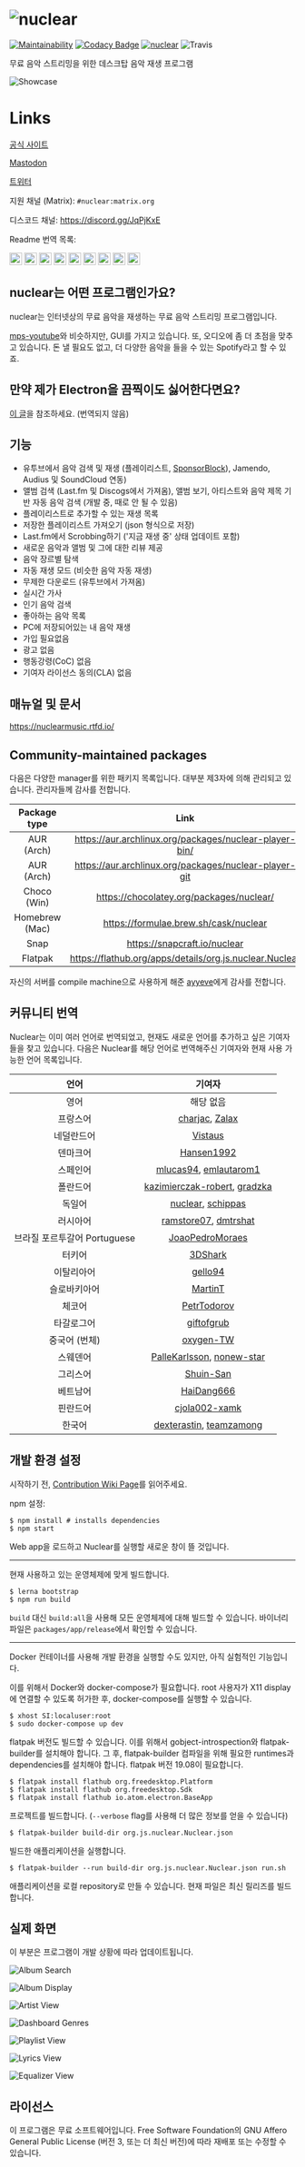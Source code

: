 # ![nuclear](https://i.imgur.com/oT1006i.png) 
[![Maintainability](https://api.codeclimate.com/v1/badges/a15c4888a63c900f6cc1/maintainability)](https://codeclimate.com/github/nukeop/nuclear/maintainability) [![Codacy Badge](https://api.codacy.com/project/badge/Grade/30750586202742279fa8958a12e519ed)](https://www.codacy.com/app/nukeop/nuclear?utm_source=github.com&amp;utm_medium=referral&amp;utm_content=nukeop/nuclear&amp;utm_campaign=Badge_Grade) [![nuclear](https://snapcraft.io//nuclear/badge.svg)](https://snapcraft.io/nuclear) ![Travis](https://api.travis-ci.org/nukeop/nuclear.svg?branch=master)

무료 음악 스트리밍을 위한 데스크탑 음악 재생 프로그램

![Showcase](https://i.imgur.com/G9BqIHl.png)

# Links

[공식 사이트](https://nuclear.js.org)

[Mastodon](https://fosstodon.org/@nuclearplayer)

[트위터](https://twitter.com/nuclear_player)

지원 채널 (Matrix): `#nuclear:matrix.org`

디스코드 채널: https://discord.gg/JqPjKxE

Readme 번역 목록: 

<kbd>[<img title="Deutsch" alt="Deutsch" src="https://cdn.statically.io/gh/hjnilsson/country-flags/master/svg/de.svg" width="22">](docs/README-de.md)</kbd>
<kbd>[<img title="Português" alt="Português" src="https://cdn.statically.io/gh/hjnilsson/country-flags/master/svg/br.svg" width="22">](docs/README-ptbr.md)</kbd>
<kbd>[<img title="Svenska" alt="Svenska" src="https://cdn.statically.io/gh/hjnilsson/country-flags/master/svg/se.svg" width="22">](docs/README-se.md)</kbd>
<kbd>[<img title="English" alt="English" src="https://cdn.statically.io/gh/hjnilsson/country-flags/master/svg/us.svg" width="22">](README.md)</kbd>
<kbd>[<img title="Hebrew" alt="Hebrew" src="https://cdn.statically.io/gh/hjnilsson/country-flags/master/svg/il.svg" width="22">](docs/README-he.md)</kbd>
<kbd>[<img title="Italiano" alt="Italiano" src="https://cdn.statically.io/gh/hjnilsson/country-flags/master/svg/it.svg" width="22">](docs/README-it.md)</kbd>
<kbd>[<img title="Korean" alt="Korean" src="https://cdn.statically.io/gh/hjnilsson/country-flags/master/svg/kr.svg" width="22">](docs/README-ko.md)</kbd>
<kbd>[<img title="Indonesia" alt="Indonesia" src="https://cdn.statically.io/gh/hjnilsson/country-flags/master/svg/id.svg" width="22">](docs/README-id.md)</kbd>
<kbd>[<img title="Français" alt="Français" src="https://cdn.statically.io/gh/hjnilsson/country-flags/master/svg/fr.svg" width="22">](docs/README-fr.md)</kbd>


## nuclear는 어떤 프로그램인가요?
nuclear는 인터넷상의 무료 음악을 재생하는 무료 음악 스트리밍 프로그램입니다.

[mps-youtube](https://github.com/mps-youtube/mps-youtube)와 비슷하지만, GUI를 가지고 있습니다.
또, 오디오에 좀 더 초점을 맞추고 있습니다. 돈 낼 필요도 없고, 더 다양한 음악을 들을 수 있는 Spotify라고 할 수 있죠.

## 만약 제가 Electron을 끔찍이도 싫어한다면요?
[이 글](docs/electron.md)을 참조하세요. (번역되지 않음)

## 기능

- 유투브에서 음악 검색 및 재생 (플레이리스트, [SponsorBlock](https://sponsor.ajay.app/)), Jamendo, Audius 및 SoundCloud 연동)
- 앨범 검색 (Last.fm 및 Discogs에서 가져옴), 앨범 보기, 아티스트와 음악 제목 기반 자동 음악 검색 (개발 중, 때로 안 될 수 있음)
- 플레이리스트로 추가할 수 있는 재생 목록
- 저장한 플레이리스트 가져오기 (json 형식으로 저장)
- Last.fm에서 Scrobbing하기 ('지금 재생 중' 상태 업데이트 포함) 
- 새로운 음악과 앨범 및 그에 대한 리뷰 제공
- 음악 장르별 탐색
- 자동 재생 모드 (비슷한 음악 자동 재생)
- 무제한 다운로드 (유투브에서 가져옴) 
- 실시간 가사
- 인기 음악 검색
- 좋아하는 음악 목록
- PC에 저장되어있는 내 음악 재생 
- 가입 필요없음
- 광고 없음
- 행동강령(CoC) 없음
- 기여자 라이선스 동의(CLA) 없음

## 매뉴얼 및 문서
https://nuclearmusic.rtfd.io/

## Community-maintained packages

다음은 다양한 manager를 위한 패키지 목록입니다. 대부분 제3자에 의해 관리되고 있습니다. 관리자들께 감사를 전합니다.

| Package type   | Link                                                    | Maintainer                                    |
|:--------------:|:-------------------------------------------------------:|:---------------------------------------------:|
| AUR (Arch)     | https://aur.archlinux.org/packages/nuclear-player-bin/  | [advaithm](https://github.com/advaithm)       |
| AUR (Arch)     | https://aur.archlinux.org/packages/nuclear-player-git   | [advaithm](https://github.com/advaithm)       |
| Choco (Win)    | https://chocolatey.org/packages/nuclear/                | [JourneyOver](https://github.com/JourneyOver) |
| Homebrew (Mac) | https://formulae.brew.sh/cask/nuclear                   | Homebrew                                      |
| Snap           | https://snapcraft.io/nuclear                            | [nukeop](https://github.com/nukeop)           |
| Flatpak        | https://flathub.org/apps/details/org.js.nuclear.Nuclear  | [advaithm](https://github.com/advaithm)       |

자신의 서버를 compile machine으로 사용하게 해준 [ayyeve](https://github.com/ayyEve)에게 감사를 전합니다.

## 커뮤니티 번역
Nuclear는 이미 여러 언어로 번역되었고, 현재도 새로운 언어를 추가하고 싶은 기여자들을 찾고 있습니다. 다음은 Nuclear를 해당 언어로 번역해주신 기여자와 현재 사용 가능한 언어 목록입니다.

| 언어             | 기여자                                                                                          |
|:--------------------:|:----------------------------------------------------------------------------------------------------:|
| 영어              | 해당 없음                                                                            |
| 프랑스어               | [charjac](https://github.com/charjac), [Zalax](https://github.com/Zalaxx)                            |
| 네덜란드어                | [Vistaus](https://github.com/Vistaus)                                                                |
| 덴마크어               | [Hansen1992](https://github.com/Hansen1992)                                                          |
| 스페인어              | [mlucas94](https://github.com/mlucas94), [emlautarom1](https://github.com/emlautarom1)               |
| 폴란드어               | [kazimierczak-robert](https://github.com/kazimierczak-robert), [gradzka](https://github.com/gradzka) |
| 독일어               | [nuclear](https://github.com/nuclear), [schippas](https://github.com/schippas)                                                              |
| 러시아어              | [ramstore07](https://github.com/ramstore07), [dmtrshat](https://github.com/dmtrshat)                 |
| 브라질 포르투갈어 Portuguese | [JoaoPedroMoraes](https://github.com/JoaoPedroMoraes)                                                |
| 터키어             | [3DShark](https://github.com/3DShark)                                                                |
| 이탈리아어              | [gello94](https://github.com/gello94)                                                                |
| 슬로바키아어               | [MartinT](https://github.com/MartinTuroci)                                                           |
| 체코어                | [PetrTodorov](https://github.com/PetrTodorov)                                                        |
| 타갈로그어              | [giftofgrub](https://github.com/giftofgrub)                                                          |
| 중국어 (번체)  | [oxygen-TW](https://github.com/oxygen-TW)                                                            |
| 스웨덴어              | [PalleKarlsson](https://github.com/PalleKarlsson), [nonew-star](https://github.com/nonew-star)                                                    |
| 그리스어                | [Shuin-San](https://github.com/Shuin-San)                                                            |
| 베트남어           | [HaiDang666](https://github.com/HaiDang666)                                                          |
| 핀란드어              | [cjola002-xamk](https://github.com/cjola002-xamk)                                                    |
| 한국어              | [dexterastin](https://github.com/dexterastin), [teamzamong](https://github.com/teamzamong/)                                                    |

## 개발 환경 설정

시작하기 전, [Contribution Wiki Page](https://github.com/nukeop/nuclear/wiki/Contributing)를 읽어주세요.

npm 설정:
```shell
$ npm install # installs dependencies
$ npm start
```

Web app을 로드하고 Nuclear를 실행할 새로운 창이 뜰 것입니다.

---
현재 사용하고 있는 운영체제에 맞게 빌드합니다.
```shell
$ lerna bootstrap
$ npm run build
```

`build` 대신 `build:all`을 사용해 모든 운영체제에 대해 빌드할 수 있습니다. 바이너리 파일은 `packages/app/release`에서 확인할 수 있습니다.

---
Docker 컨테이너를 사용해 개발 환경을 실행할 수도 있지만, 아직 실험적인 기능입니다.

이를 위해서 Docker와 docker-compose가 필요합니다. root 사용자가 X11 display에 연결할 수 있도록 허가한 후, docker-compose를 실행할 수 있습니다.

```shell
$ xhost SI:localuser:root
$ sudo docker-compose up dev
```
flatpak 버전도 빌드할 수 있습니다. 이를 위해서 gobject-introspection와 flatpak-builder를 설치해야 합니다. 그 후, flatpak-builder 컴파일을 위해 필요한 runtimes과 dependencies를 설치해야 합니다. flatpak 버전 19.08이 필요합니다.  
```shell
$ flatpak install flathub org.freedesktop.Platform
$ flatpak install flathub org.freedesktop.Sdk
$ flatpak install flathub io.atom.electron.BaseApp
```
프로젝트를 빌드합니다. (`--verbose` flag를 사용해 더 많은 정보를 얻을 수 있습니다)
```shell
$ flatpak-builder build-dir org.js.nuclear.Nuclear.json
```
빌드한 애플리케이션을 실행합니다.
```shell
$ flatpak-builder --run build-dir org.js.nuclear.Nuclear.json run.sh
```
애플리케이션을 로컬 repository로 만들 수 있습니다. 현재 파일은 최신 릴리즈를 빌드합니다. 

## 실제 화면 
이 부분은 프로그램이 개발 상황에 따라 업데이트됩니다.

![Album Search](https://i.imgur.com/idFVnAF.png)

![Album Display](https://i.imgur.com/Kvzo3q7.png)

![Artist View](https://i.imgur.com/imBLYl3.png)

![Dashboard Genres](https://i.imgur.com/g0aCmKx.png)

![Playlist View](https://i.imgur.com/2VMXHDC.png)

![Lyrics View](https://i.imgur.com/7e3DJKJ.png)

![Equalizer View](https://i.imgur.com/WreRL0w.png)

## 라이선스

이 프로그램은 무료 소프트웨어입니다. Free Software Foundation의 GNU Affero General Public License (버전 3, 또는 더 최신 버전)에 따라 재배포 또는 수정할 수 있습니다. 
